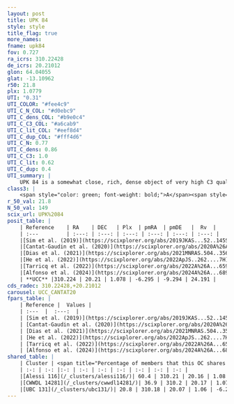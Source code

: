 ```yaml
---
layout: post
title: UPK 84
style: style
title_flag: true
more_names: 
fname: upk84
fov: 0.727
ra_icrs: 310.22428
de_icrs: 20.21012
glon: 64.04055
glat: -13.10962
r50: 21.8
plx: 1.0779
UTI: "0.31"
UTI_COLOR: "#fee4c9"
UTI_C_N_COL: "#d0ebc9"
UTI_C_dens_COL: "#b9e0c4"
UTI_C_C3_COL: "#a6cab9"
UTI_C_lit_COL: "#eef8d4"
UTI_C_dup_COL: "#fff4d6"
UTI_C_N: 0.77
UTI_C_dens: 0.86
UTI_C_C3: 1.0
UTI_C_lit: 0.62
UTI_C_dup: 0.4
UTI_summary: |
    UPK 84 is a somewhat close, rich, dense object of very high C3 quality. It is moderately studied in the literature.<br><br><span style="color: #99180f; font-weight: bold;">Warning: </span>This is possibly a duplicated object, which shares a significant percentage of members with at least one previously reported entry.
class3: |
    <span style="color: green; font-weight: bold;">A</span><span style="color: green; font-weight: bold;">A</span>
r_50_val: 21.8
N_50_val: 149
scix_url: UPK%2084
posit_table: |
    | Reference    | RA    | DEC   | Plx  | pmRA  | pmDE   |  Rv  |
    | :---         | :---: | :---: | :---: | :---: | :---: | :---: |
    |[Sim et al. (2019)](https://scixplorer.org/abs/2019JKAS...52..145S) | 310.219 | 20.175 | -- | -6.25 | -9.25 | -- |
    |[Cantat-Gaudin et al. (2020)](https://scixplorer.org/abs/2020A%26A...640A...1C) | 310.245 | 20.212 | 1.08 | -6.258 | -9.248 | -- |
    |[Dias et al. (2021)](https://scixplorer.org/abs/2021MNRAS.504..356D) | 310.255 | 20.17 | 1.097 | -6.298 | -9.272 | 24.598 |
    |[He et al. (2022)](https://scixplorer.org/abs/2022ApJS..262....7H) | 310.201 | 20.115 | 1.074 | -6.286 | -9.3 | -- |
    |[Tarricq et al. (2022)](https://scixplorer.org/abs/2022A%26A...659A..59T) | 310.191 | 20.082 | 1.097 | -6.287 | -9.303 | -- |
    |[Alfonso et al. (2024)](https://scixplorer.org/abs/2024A%26A...689A..18A) | 310.231 | 20.191 | 1.049 | -6.293 | -9.297 | -- |
    | **UCC** |310.224 | 20.21 | 1.078 | -6.295 | -9.294 | 24.191 | 
cds_radec: 310.22428,+20.21012
carousel: UCC_CANTAT20
fpars_table: |
    | Reference |  Values |
    | :---  |  :---:  |
    | [Sim et al. (2019)](https://scixplorer.org/abs/2019JKAS...52..145S) | `d_pc=904, log(age)=8.75` |
    | [Cantat-Gaudin et al. (2020)](https://scixplorer.org/abs/2020A%26A...640A...1C) | `AVNN=0.31, DMNN=9.88, AgeNN=9` |
    | [Dias et al. (2021)](https://scixplorer.org/abs/2021MNRAS.504..356D) | `Av=0.274, Dist=871, logage=9.073, [Fe/H]=-0.059` |
    | [He et al. (2022)](https://scixplorer.org/abs/2022ApJS..262....7H) | `A0=0.3, logAge=9.05` |
    | [Tarricq et al. (2022)](https://scixplorer.org/abs/2022A%26A...659A..59T) | `Dist=915, logAgeNN=9.01` |
    | [Alfonso et al. (2024)](https://scixplorer.org/abs/2024A%26A...689A..18A) | `AV=0.30930, MOD=9.87981, logAge=8.97935, Z=-0.0591` |
shared_table: |
    | Cluster | <span title="Percentage of members that this OC shares with the ones listed">%</span>   | RA   | DEC   | Plx   | pmRA  | pmDE  | Rv | UTI |
    | :-: | :-: |:-: | :-: | :-: | :-: | :-: | :-: | :-: |
    |[Alessi 116](/_clusters/alessi116/)| 60.4 | 310.21 | 20.16 | 1.08 | -6.29 | -9.3 | 24.38 |0.74 |
    |[CWWDL 14281](/_clusters/cwwdl14281/)| 36.9 | 310.2 | 20.17 | 1.07 | -6.28 | -9.3 | 23.99 |0.0 |
    |[UBC 131](/_clusters/ubc131/)| 20.8 | 310.18 | 20.07 | 1.06 | -6.26 | -9.29 | 24.32 |0.0 |
---
```

